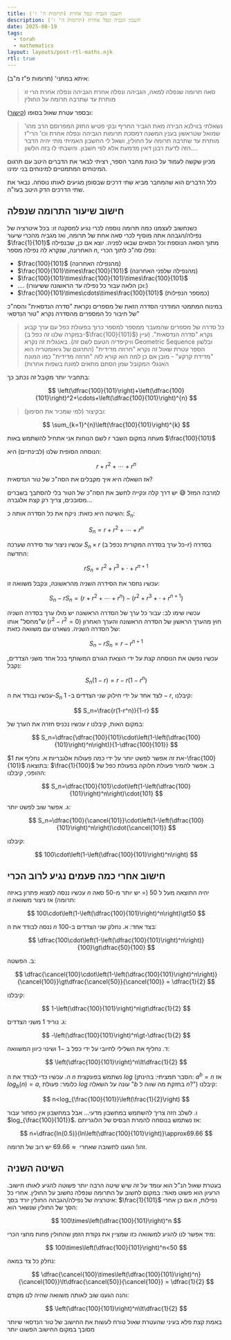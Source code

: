 ```yaml
---
title: חשבון הגביה ונפל אחרת (תרומות ה' ז')
description: חשבון הגביה ונפל אחרת (תרומות ה' ז')
date: 2025-08-19
tags:
  - torah
  - mathematics
layout: layouts/post-rtl-maths.njk
rtl: true
---
```


איתא במתני' (תרומות פ"ז מ"ב):

> סאה תרומה שנפלה למאה, הגביהה ונפלה אחרת הגביהה ונפלה אחרת הרי זו מותרת עד שתרבה תרומה על החולין

ובספר עטרת שאול בסופו ([קישור](https://hebrewbooks.org/pdfpager.aspx?req=7071&pgnum=144)):

> נשאלתי בווילנא הבירה מאת הגביר החריף ובקי פטיש החזק המפרוסם הרב מהו' שמואל שטראשון בענין המשנה דמסכת תרומות הגביהה ונפלה אחרת וכו' הרי"ז מותרת עד שתרבה תרומה על החולין, ושאל לי החשבון האמיתי מתי יהיה הדבר הזה לדעת רבנן דאין מדמעת אלא לפי חשבון.
> והשבתי לו בזה הלשון….

מכיון שקשה לעמוד על כוונת מחבר הספר, רציתי לבאר את הדברים היטב עם תרגום המינוחים המתמטיים למינוחים בני ימינו.

כלל הדברים הוא שהמחבר מביא שתי דרכים שבסופן מגיעים לאותו נוסחה. נבאר את שתי הדרכים הדק היטב בעז"ה.

## חישוב שיעור התרומה שנפלה

כשנחשוב לעצמנו כמה תרומה נוספה לכרי נגיע למסקנה זו:
בכל איטרציה של נפילה/הגבהה אתה מוסיף לכרי סאה אחת של תרומה, ואז מגביה מהכרי שיעור $\frac{1}{101}$ מתוך הסאה הנוספת וכל הסאים שבאו לפניה.
יוצא אם כן, שבנפילה האחרונה, שנקרא לה נפילה מספר $n$, נפלו סה"כ לתוך הכרי:

- $\frac{100}{101}$ (מהנפילה האחרונה)
- $\frac{100}{101}\times\frac{100}{101}$ (מהנפילה שלפני האחרונה)
- $\frac{100}{101}\times\frac{100}{101}\times\frac{100}{101}$
- …. (וכן הלאה עבור כל נפילה עד הראשונה ששיעורו:)
- $\frac{100}{101}\times\cdots\times\frac{100}{101}$ (כמספר הנפילות)

במינוח המתמטי המודרני הסדרה הזאת של מספרים נקראת "סדרה הנדסאית" והסה"כ של חיבור כל המספרים מהסדרה נקרא "טור הנדסאי"

> כל סדרה של מספרים שהמעבר ממספר למספר כרוך בפעולת כפל עם ערך קבוע (במקרה שלנו זה כפל ב-$\frac{100}{101}$) נקרא "סדרה הנדסאית". (עיין וויקיפדיה הטעם לשם זה).
> באנגלית זה נקרא Geometric Sequence ובלשון הספר עטרת שאול זה נקרא "חרוזה מדידית" (התרגום של גיאומטריה הוא "מדידת קרקע" - מובן אם כן למה הוא קורא לזה "חרוזה מדידית" כמו המונח האנגלי המקובל שמן הסתם מתאים למונח בשפות אחרות)

בתחביר יותר מקובל זה נכתב כך:

$$
\left(\dfrac{100}{101}\right)+\left(\dfrac{100}{101}\right)^2+\cdots+\left(\dfrac{100}{101}\right)^{n}
$$

> ובקיצור (למי שמכיר את הסימון):

$$
\sum_{k=1}^{n}\left(\frac{100}{101}\right)^{k}
$$

לשם הנוחות אני אתחיל להשתמש באות $r$ מעתה במקום השבר $\frac{100}{101}$

הנוסחה הסופית שלנו (לבינתיים) היא:

$$
r+r^2+\cdots+r^n
$$

אז השאלה היא איך מקבלים את הסה"כ של טור הנדסאית?

למרבה המזל 😅 יש דרך קלה ונקייה לחשב את הסה"כ של הטור בלי להסתבך בשברים מסובכים, צריך רק קצת אלגברה…

השיטה היא כזאת:
ניקח את כל הסדרה אותה כ: $S_n$:

$$
S_n=r+r^2+\cdots+r^n
$$

עכשיו ניצור עוד סידרה שערכה $S_n\times{r}$ (כל ערך בסדרה המקורית נכפל ב-$r$) בסדרה החדשה:

$$
rS_n=r^2+r^3+\cdot+r^{n+1}
$$

עכשיו נחסר את הסידרה השניה מהראשונה, ונקבל משוואה זו:

$$
S_n-rS_n=\left(r+r^2+\cdots+r^n\right)-\left(r^2+r^3+\cdot+r^{n+1}\right)
$$

עכשיו שימו לב: עבור כל ערך של הסדרה הראשונה יש מולו ערך בסדרה השניה ש"מחסל" אותו ($r^2-r^2=0$) חוץ מהערך הראשון של הסדרה הראשונה והערך האחרון של הסדרה השניה. נשארנו עם משוואה כזאת:

$$
S_n-rS_n=r-r^{n+1}
$$

עכשיו נפשט את הנוסחה קצת על ידי הוצאת הגורם המשותף בכל אחד משני הצדדים, נקבל:

$$
S_n(1-r)=r-r(1-r^n)
$$

עכשיו נבודד את ה-$S_n$ לצד אחד על ידי חילוק שני הצדדים ב- $1-r$, קיבלנו:

$$
S_n=\frac{r(1-r^n)}{1-r}
$$

עכשיו נכניס חזרה את הערך של $r$ במקום האות, קיבלנו:

$$
S_n=\dfrac{\dfrac{100}{101}\cdot\left(1-\left(\dfrac{100}{101}\right)^n\right)}{1-\dfrac{100}{101}}
$$

את זה אפשר לפשט יותר על ידי כמה פעולות אלגבריות
א. נחליף את $1-\frac{100}{101}$ בתוצאה: $\frac{1}{100}$
ב. אפשר להמיר פעולת חלוקה בפעולת כפל של ההופכי, קיבלנו:

$$
S_n=\dfrac{100}{101}\cdot\left(1-\left(\dfrac{100}{101}\right)^n\right)\cdot{101}
$$

ג. אפשר שוב לפשט יותר:

$$
S_n=\dfrac{100}{\cancel{101}}\cdot\left(1-\left(\dfrac{100}{101}\right)^n\right)\cdot{\cancel{101}}
$$

קיבלנו:

$$
100\cdot\left(1-\left(\dfrac{100}{101}\right)^n\right)
$$

## חישוב אחרי כמה פעמים נגיע לרוב הכרי

עכשיו ננסה למצוא פתרון באיזה $n$ יהיה התוצאה מעל ל $50$ (= יש יותר מ-50 סאה תרומה)
אז ניצור משוואה זו:

$$
100\cdot\left(1-\left(\dfrac{100}{101}\right)^n\right)\gt50
$$

ננסה לבודד את ה $n$ בצד אחד:
א. נחלק שני הצדדים ב-100:

$$
\dfrac{100\cdot\left(1-\left(\dfrac{100}{101}\right)^n\right)}{100}\gt\dfrac{50}{100}
$$

ב. הפשטה:

$$
\dfrac{\cancel{100}\cdot\left(1-\left(\dfrac{100}{101}\right)^n\right)}{\cancel{100}}\gt\dfrac{\cancel{50}}{\cancel{100}} = \dfrac{1}{2}
$$

קיבלנו:

$$
1-\left(\dfrac{100}{101}\right)^n\gt\dfrac{1}{2}
$$

ג. נוריד $1$ משני הצדדים:

$$
-\left(\dfrac{100}{101}\right)^n\gt-\dfrac{1}{2}
$$

ד. נחליף את השלילי לחיובי על ידי כפל ב $-1$ ושינוי כיוון המשוואה:

$$
\left(\dfrac{100}{101}\right)^n\lt\dfrac{1}{2}
$$

ה. עכשיו כדי לבודד את ה $n$ נשתמש בפונקצית $log$ (הסבר תמציתי: בהינתן: $a^b=n$ אז $log_b(n)=a$, כלומר: פעולת $log$ עונה על השאלה "$b$ בחזקת מה שווה ל $n$?")
קיבלנו:

$$
n<log_{\frac{100}{101}}\left(\frac{1}{2}\right)
$$

ו. לשלב הזה צריך להשתמש במחשבון מדעי… אבל במחשבון אין כפתור עבור $log_{\frac{100}{101}}$. אז נשתמש בנוסחה להמרת הבסיס של הלוגריתם:

$$
n=\dfrac{ln(0.5)}{ln\left(\dfrac{100}{101}\right)}\approx69.66
$$

זהו! הגענו לתשובה שאחרי $\approx69.66$ יש רוב של תרומה.

## השיטה השניה

בעטרת שאול הנ"ל הוא עומד על זה שיש שיטה הרבה יותר פשוטה להגיע לאותו חישוב.
הרעיון הוא פשוט מאוד: במקום לחשוב על התרומה שנפלה נחשוב על החולין.
אחרי כל איטרציה של נפילה/הגבהה החולין יורד בסך: $\frac{1}{101}$
אם כן אחרי $n$ נפילות, הסך של החולין שנשאר הוא:

$$
100\times\left(\dfrac{100}{101}\right)^n
$$

מיד אפשר לנו להגיע למשוואה כזו שמציין את נקודת הזמן שהחולין פחות מחצי הכרי:

$$
100\times\left(\dfrac{100}{101}\right)^n<50
$$

נחלק כל צד במאה:

$$
\dfrac{\cancel{100}\times\left(\dfrac{100}{101}\right)^n}{\cancel{100}}\lt\dfrac{\cancel{50}}{\cancel{100}} = \dfrac{1}{2}
$$

והנה הגענו שוב לאותה משוואה שהיה לנו מקודם:

$$
\left(\dfrac{100}{101}\right)^n\lt\dfrac{1}{2}
$$

באמת קצת פלא בעיני שהעטרת שאול טורח לעשות את החישוב של טור הנדסאי שיותר מסובך במקום החישוב הפשוט יותר
